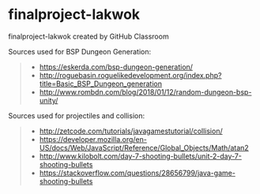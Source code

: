 # finalproject-lakwok
finalproject-lakwok created by GitHub Classroom

Sources used for BSP Dungeon Generation:
> * https://eskerda.com/bsp-dungeon-generation/
> * http://roguebasin.roguelikedevelopment.org/index.php?title=Basic_BSP_Dungeon_generation
> * http://www.rombdn.com/blog/2018/01/12/random-dungeon-bsp-unity/


Sources used for projectiles and collision:
> * http://zetcode.com/tutorials/javagamestutorial/collision/
> * https://developer.mozilla.org/en-US/docs/Web/JavaScript/Reference/Global_Objects/Math/atan2
> * http://www.kilobolt.com/day-7-shooting-bullets/unit-2-day-7-shooting-bullets
> * https://stackoverflow.com/questions/28656799/java-game-shooting-bullets
